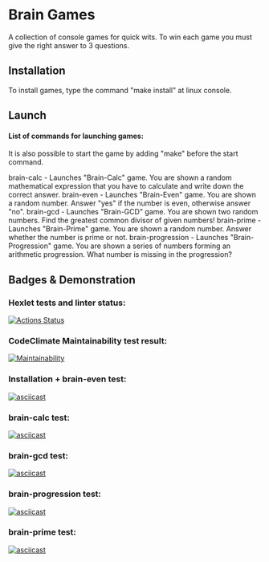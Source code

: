 # Brain Games
A collection of console games for quick wits. To win each game you must give the right answer to 3 questions.

## Installation
To install games, type the command "make install" at linux console.

## Launch
#### List of commands for launching games:
It is also possible to start the game by adding "make" before the start command.

brain-calc - Launches "Brain-Calc" game. You are shown a random mathematical expression that you have to calculate and write down the correct answer.
brain-even - Launches "Brain-Even" game. You are shown a random number. Answer "yes" if the number is even, otherwise answer "no".
brain-gcd - Launches "Brain-GCD" game. You are shown two random numbers. Find the greatest common divisor of given numbers!
brain-prime - Launches "Brain-Prime" game. You are shown a random number. Answer whether the number is prime or not.
brain-progression - Launches "Brain-Progression" game. You are shown a series of numbers forming an arithmetic progression. What number is missing in the progression?

## Badges & Demonstration

### Hexlet tests and linter status:
[![Actions Status](https://github.com/nf9c/frontend-project-44/workflows/hexlet-check/badge.svg)](https://github.com/nf9c/frontend-project-44/actions)

### CodeClimate Maintainability test result:
[![Maintainability](https://api.codeclimate.com/v1/badges/0eb45ac7e897125a808d/maintainability)](https://codeclimate.com/github/nf9c/frontend-project-44/maintainability)

### Installation + brain-even test:
[![asciicast](https://asciinema.org/a/PwGMKOswiGgeORM8pgPSinDZY.svg)](https://asciinema.org/a/PwGMKOswiGgeORM8pgPSinDZY)

### brain-calc test:
[![asciicast](https://asciinema.org/a/rdp4QpvTn8fBGHHhrf794B2YV.svg)](https://asciinema.org/a/rdp4QpvTn8fBGHHhrf794B2YV)

### brain-gcd test:
[![asciicast](https://asciinema.org/a/wMCCqKcBcujhVtLfyTmp8kfsJ.svg)](https://asciinema.org/a/wMCCqKcBcujhVtLfyTmp8kfsJ)

### brain-progression test:
[![asciicast](https://asciinema.org/a/Waa8O2bqiM0yYQIFKHK19lqgQ.svg)](https://asciinema.org/a/Waa8O2bqiM0yYQIFKHK19lqgQ)

### brain-prime test:
[![asciicast](https://asciinema.org/a/OZFoa2voPVgLUxqtSxxPsXAus.svg)](https://asciinema.org/a/OZFoa2voPVgLUxqtSxxPsXAus)
